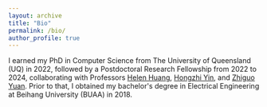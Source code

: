 ```yaml
---
layout: archive
title: "Bio"
permalink: /bio/
author_profile: true
---
```


I earned my PhD in Computer Science from The University of Queensland (UQ) in 2022, followed by a Postdoctoral Research Fellowship from 2022 to 2024, collaborating with Professors <a href="http://staff.itee.uq.edu.au/huang/" target="_blank"> Helen Huang</a>, <a href="https://sites.google.com/view/hongzhi-yin/home" target="_blank"> Hongzhi Yin</a>, and <a href="https://www.cityu.edu.hk/see/people/prof-zhiguo-yuan-am" target="_blank"> Zhiguo Yuan</a>. Prior to that, I obtained my bachelor's degree in Electrical Engineering at Beihang University (BUAA) in 2018.